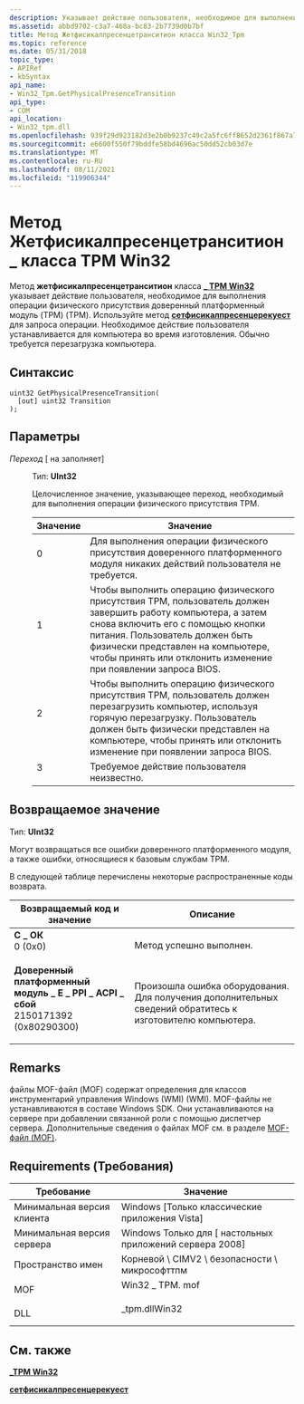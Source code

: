 ```yaml
---
description: Указывает действие пользователя, необходимое для выполнения операции физического присутствия доверенный платформенный модуль (TPM) (TPM). Используйте метод Сетфисикалпресенцерекуест для запроса операции.
ms.assetid: abbd9702-c3a7-468a-bc83-2b7739d0b7bf
title: Метод Жетфисикалпресенцетранситион класса Win32_Tpm
ms.topic: reference
ms.date: 05/31/2018
topic_type:
- APIRef
- kbSyntax
api_name:
- Win32_Tpm.GetPhysicalPresenceTransition
api_type:
- COM
api_location:
- Win32_tpm.dll
ms.openlocfilehash: 939f29d923182d3e2b0b9237c49c2a5fc6ff8652d2361f867a7e95af48415654
ms.sourcegitcommit: e6600f550f79bddfe58bd4696ac50dd52cb03d7e
ms.translationtype: MT
ms.contentlocale: ru-RU
ms.lasthandoff: 08/11/2021
ms.locfileid: "119906344"
---
```

# <a name="getphysicalpresencetransition-method-of-the-win32_tpm-class"></a>Метод Жетфисикалпресенцетранситион \_ класса TPM Win32

Метод **жетфисикалпресенцетранситион** класса [**\_ TPM Win32**](win32-tpm.md) указывает действие пользователя, необходимое для выполнения операции физического присутствия доверенный платформенный модуль (TPM) (TPM). Используйте метод [**сетфисикалпресенцерекуест**](setphysicalpresencerequest-win32-tpm.md) для запроса операции. Необходимое действие пользователя устанавливается для компьютера во время изготовления. Обычно требуется перезагрузка компьютера.

## <a name="syntax"></a>Синтаксис


```mof
uint32 GetPhysicalPresenceTransition(
  [out] uint32 Transition
);
```



## <a name="parameters"></a>Параметры

<dl> <dt>

*Переход* \[ на заполняет\]
</dt> <dd>

Тип: **UInt32**

Целочисленное значение, указывающее переход, необходимый для выполнения операции физического присутствия TPM.



| Значение                                                                        | Значение                                                                                                                                                                                                                                                        |
|------------------------------------------------------------------------------|----------------------------------------------------------------------------------------------------------------------------------------------------------------------------------------------------------------------------------------------------------------|
| <dl> <dt>0</dt> </dl> | Для выполнения операции физического присутствия доверенного платформенного модуля никаких действий пользователя не требуется.<br/>                                                                                                                                                                              |
| <dl> <dt>1</dt> </dl> | Чтобы выполнить операцию физического присутствия TPM, пользователь должен завершить работу компьютера, а затем снова включить его с помощью кнопки питания. Пользователь должен быть физически представлен на компьютере, чтобы принять или отклонить изменение при появлении запроса BIOS.<br/> |
| <dl> <dt>2</dt> </dl> | Чтобы выполнить операцию физического присутствия TPM, пользователь должен перезагрузить компьютер, используя горячую перезагрузку. Пользователь должен быть физически представлен на компьютере, чтобы принять или отклонить изменение при появлении запроса BIOS.<br/>                              |
| <dl> <dt>3</dt> </dl> | Требуемое действие пользователя неизвестно.<br/>                                                                                                                                                                                                                |



 

</dd> </dl>

## <a name="return-value"></a>Возвращаемое значение

Тип: **UInt32**

Могут возвращаться все ошибки доверенного платформенного модуля, а также ошибки, относящиеся к базовым службам TPM.

В следующей таблице перечислены некоторые распространенные коды возврата.



| Возвращаемый код и значение                                                                                                                                                                      | Описание                                                                                      |
|----------------------------------------------------------------------------------------------------------------------------------------------------------------------------------------|--------------------------------------------------------------------------------------------------|
| <dl> <dt>**С \_ ОК**</dt> <dt>0 (0x0)</dt> </dl>                                      | Метод успешно выполнен.<br/>                                                            |
| <dl> <dt>**Доверенный платформенный модуль \_ E \_ PPI \_ ACPI \_ сбой**</dt> <dt>2150171392 (0x80290300)</dt> </dl> | Произошла ошибка оборудования. Для получения дополнительных сведений обратитесь к изготовителю компьютера.<br/> |



 

## <a name="remarks"></a>Remarks

файлы MOF-файл (MOF) содержат определения для классов инструментарий управления Windows (WMI) (WMI). MOF-файлы не устанавливаются в составе Windows SDK. Они устанавливаются на сервере при добавлении связанной роли с помощью диспетчер сервера. Дополнительные сведения о файлах MOF см. в разделе [MOF-файл (MOF)](../wmisdk/managed-object-format--mof-.md).

## <a name="requirements"></a>Requirements (Требования)



| Требование | Значение |
|-------------------------------------|-------------------------------------------------------------------------------------------|
| Минимальная версия клиента<br/> | Windows \[Только классические приложения Vista\]<br/>                                            |
| Минимальная версия сервера<br/> | Windows Только для \[ настольных приложений сервера 2008\]<br/>                                      |
| Пространство имен<br/>                | Корневой \\ CIMV2 \\ безопасности \\ микрософттпм<br/>                                            |
| MOF<br/>                      | <dl> <dt>Win32 \_ TPM. mof</dt> </dl> |
| DLL<br/>                      | <dl> <dt>\_tpm.dllWin32</dt> </dl> |



## <a name="see-also"></a>См. также

<dl> <dt>

[**\_TPM Win32**](win32-tpm.md)
</dt> <dt>

[**сетфисикалпресенцерекуест**](setphysicalpresencerequest-win32-tpm.md)
</dt> </dl>

 

 
